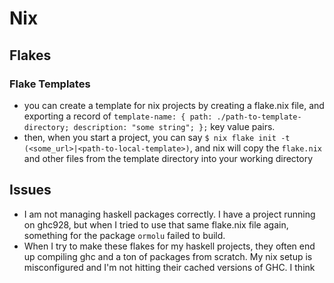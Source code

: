 # Nix

## Flakes

### Flake Templates
- you can create a template for nix projects by creating a flake.nix file, and exporting a record of `template-name: { path: ./path-to-template-directory; description: "some string"; };` key value pairs.
- then, when you start a project, you can say `$ nix flake init -t (<some_url>|<path-to-local-template>)`, and nix will copy the `flake.nix` and other files from the template directory into your working directory

## Issues
- I am not managing haskell packages correctly. I have a project running on ghc928, but when I tried to use that same flake.nix file again, something for the package `ormolu` failed to build.
- When I try to make these flakes for my haskell projects, they often end up compiling ghc and a ton of packages from scratch. My nix setup is misconfigured and I'm not hitting their cached versions of GHC. I think

